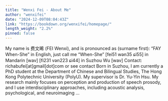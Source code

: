 ```yaml
---
title: "Wenxi Fei - About Me"
author: "wenxifei"
date: "2024-12-09T08:04:43Z"
link: "https://bookdown.org/wenxifei/homepage/"
length_weight: "2.2%"
pinned: false
---
```


My name is 费文晞 (FEI Wenxi), and is pronounced as (surname first): “FAY When-She” in English, just call me “When-She” [fei51 wən35 ɕi55] in Mandarin [wav] [fi231 vən223 ɕi44] in Suzhou Wu [wav] Contact: richabufei[at]gmail[dot]com or see contact Born in Suzhou, I am currently a PhD student at the Department of Chinese and Bilingual Studies, The Hong Kong Polytechnic University (PolyU). My supervisor is Dr. Yu-Yin Hsu. My research mainly focuses on perception and production of speech prosody, and I use interdisciplinary approaches, including acoustic analysis, psychological, and neuroimaging ...

